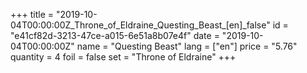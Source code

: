 +++
title = "2019-10-04T00:00:00Z_Throne_of_Eldraine_Questing_Beast_[en]_false"
id = "e41cf82d-3213-47ce-a015-6e51a8b07e4f"
date = "2019-10-04T00:00:00Z"
name = "Questing Beast"
lang = ["en"]
price = "5.76"
quantity = 4
foil = false
set = "Throne of Eldraine"
+++
